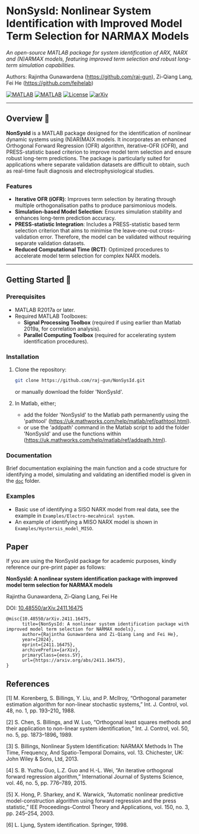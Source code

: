 # NonSysId: Nonlinear System Identification with Improved Model Term Selection for NARMAX Models  
*An open-source MATLAB package for system identification of ARX, NARX and (N)ARMAX models, featuring improved term selection and robust long-term simulation capabilities.*

Authors: Rajintha Gunawardena (https://github.com/raj-gun), Zi-Qiang Lang, Fei He (https://github.com/feihelab)

[![MATLAB](https://img.shields.io/badge/MATLAB-R2017a-blue)](https://www.mathworks.com/products/matlab.html) 
[![MATLAB](https://img.shields.io/badge/MATLAB-R2023b-blue)](https://www.mathworks.com/products/matlab.html) 
[![License](https://img.shields.io/badge/License-BSD_3--Clause-orange.svg)](https://opensource.org/licenses/BSD-3-Clause)
[![arXiv](https://img.shields.io/badge/arXiv-1234.56789-b31b1b.svg)](https://doi.org/10.48550/arXiv.2411.16475)


---

## Overview 📖  
**NonSysId** is a MATLAB package designed for the identification of nonlinear dynamic systems using (N)AR(MA)X models. It incorporates an enhanced Orthogonal Forward Regression (OFR) algorithm, iterative-OFR (iOFR), and PRESS-statistic based criterion to improve model term selection and ensure robust long-term predictions. The package is particularly suited for applications where separate validation datasets are difficult to obtain, such as real-time fault diagnosis and electrophysiological studies.

### Features  
- **Iterative OFR (iOFR)**: Improves term selection by iterating through multiple orthogonalisation paths to produce parsimonious models.  
- **Simulation-based Model Selection**: Ensures simulation stability and enhances long-term prediction accuracy.  
- **PRESS-statistic Integration**: Includes a PRESS-statistic based term selection criterion that aims to minimise the leave-one-out cross-validation error. Therefore, the model can be validated without requiring separate validation datasets.  
- **Reduced Computational Time (RCT)**: Optimized procedures to accelerate model term selection for complex NARX models.  

---

## Getting Started 🚀  

### Prerequisites  
- MATLAB R2017a or later.  
- Required MATLAB Toolboxes:  
  - **Signal Processing Toolbox** (required if using earlier than Matlab 2019a, for correlation analysis).
  - **Parallel Computing Toolbox** (required for accelerating system identification procedures).

### Installation  
1. Clone the repository:  
   ```bash
   git clone https://github.com/raj-gun/NonSysId.git
   ```
   or manually download the folder 'NonSysId'.
   
2. In Matlab, either;
    - add the folder 'NonSysId' to the Matlab path permanently using the 'pathtool' (https://uk.mathworks.com/help/matlab/ref/pathtool.html).
    - or use the 'addpath' command in the Matlab script to add the folder 'NonSysId' and use the functions within (https://uk.mathworks.com/help/matlab/ref/addpath.html).

### Documentation
Brief documentation explaining the main function and a code structure for identifying a model, simulating and validating an identified model is given in the [`doc`](https://github.com/raj-gun/NonSysID/tree/main/doc) folder.

### Examples
- Basic use of identifying a SISO NARX model from real data, see the example in `Examples/Electro-mecahnical system`.
- An example of identifying a MISO NARX model is shown in `Examples/Hystersis_model_MISO`.

## Paper

If you are using the NonSysId package for academic purposes, kindly reference our pre-print paper as follows:

**NonSysId: A nonlinear system identification package with improved model term selection for NARMAX models**

Rajintha Gunawardena, Zi-Qiang Lang, Fei He

DOI: [10.48550/arXiv.2411.16475](https://doi.org/10.48550/arXiv.2411.16475)

```
@misc{10.48550/arXiv.2411.16475,
      title={NonSysId: A nonlinear system identification package with improved model term selection for NARMAX models}, 
      author={Rajintha Gunawardena and Zi-Qiang Lang and Fei He},
      year={2024},
      eprint={2411.16475},
      archivePrefix={arXiv},
      primaryClass={eess.SY},
      url={https://arxiv.org/abs/2411.16475}, 
}
```      

## References
[1] M. Korenberg, S. Billings, Y. Liu, and P. McIlroy, “Orthogonal parameter estimation algorithm for non-linear stochastic systems,” Int. J. Control, vol. 48, no. 1, pp. 193–210„ 1988.

[2] S. Chen, S. Billings, and W. Luo, “Orthogonal least squares methods and their application to non-linear system identification,” Int. J. Control, vol. 50, no. 5, pp. 1873–1896„ 1989.

[3] S. Billings, Nonlinear System Identification: NARMAX Methods In The Time, Frequency, And Spatio-Temporal Domains, vol. 13. Chichester, UK: John Wiley & Sons, Ltd, 2013.

[4] S. B. Yuzhu Guo, L.Z. Guo and H.-L. Wei, “An iterative orthogonal forward regression algorithm,” International Journal of Systems Science, vol. 46, no. 5, pp. 776–789, 2015.

[5] X. Hong, P. Sharkey, and K. Warwick, “Automatic nonlinear predictive model-construction algorithm using forward regression and the press statistic,” IEE Proceedings-Control Theory and Applications, vol. 150, no. 3, pp. 245–254, 2003.

[6] L. Ljung, System identification. Springer, 1998.


